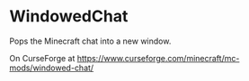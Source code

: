 # WindowedChat
Pops the Minecraft chat into a new window.

On CurseForge at https://www.curseforge.com/minecraft/mc-mods/windowed-chat/
